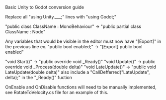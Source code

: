 Basic Unity to Godot conversion guide

Replace all "using Unity.___;" lines with "using Godot;"

"public class ClassName : MonoBehaviour" -> "public partial class ClassName : Node"

Any variables that would be visible in the editor must now have "[Export]" in the previous line
ex. 
"public bool enabled;" ->  "[Export]
                            public bool enabled"

"void Start()" -> "public override void _Ready()"
"void Update()" -> public override void _Process(double delta)"
"void LateUpdate()" -> "public void LateUpdate(double delta)" also include a "CallDefferred("LateUpdate", delta);" in the "_Ready()" fuction

OnEnable and OnDisable functions will need to be manually implemented, see RotateToVelocity.cs file for an example of this.
